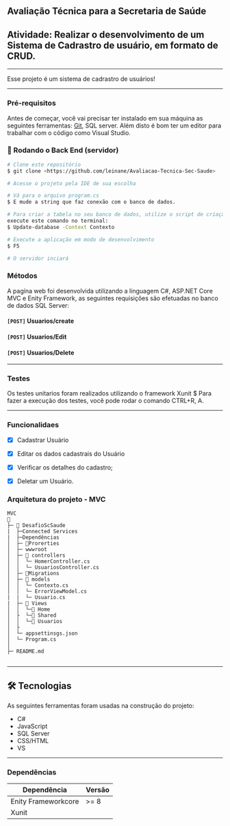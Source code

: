 
## Avaliação Técnica para a Secretaria de Saúde 

 

## Atividade: Realizar o desenvolvimento de um Sistema de Cadrastro de usuário, em formato de CRUD. 



---
Esse projeto é um sistema de cadrastro de usuários!

---

### Pré-requisitos

Antes de começar, você vai precisar ter instalado em sua máquina as seguintes ferramentas:
[Git](https://git-scm.com), SQL server. 
Além disto é bom ter um editor para trabalhar com o código como Visual Studio.

### 🎲 Rodando o Back End (servidor)

```bash
# Clone este repositório
$ git clone <https://github.com/leinane/Avaliacao-Tecnica-Sec-Saude>

# Acesse o projeto pela IDE de sua escolha

# Vá para o arquivo program.cs
$ E mude a string que faz conexão com o banco de dados.

# Para criar a tabela no seu banco de dados, utilize o script de criação de tabela, que está na raiz do projeto ou
execute este comando no terminal:
$ Update-database -Context Contexto

# Execute a aplicação em modo de desenvolvimento
$ F5

# O servidor inciará 
```

### Métodos

A pagína web foi desenvolvida utilizando a linguagem C#, ASP.NET Core MVC e Enity Framework, 
as seguintes requisições são efetuadas no banco de dados SQL Server:

#### `[POST]` Usuarios/create
#### `[POST]` Usuarios/Edit
#### `[POST]` Usuarios/Delete

---

### Testes

Os testes unitarios foram realizados utilizando o framework Xunit
$ Para fazer a execução dos testes, você pode rodar o comando CTRL+R, A. 


---

### Funcionalidaes


- [x] Cadastrar Usuário
- [x] Editar os dados cadastrais do Usuário
- [x] Verificar os detalhes do cadastro;
- [x] Deletar um Usuário.


### Arquitetura do projeto - MVC

```
MVC
📂 
├─ 📂 DesafioScSaude
|  ├─Connected Services
|  ├─Dependências
│  ├─ 📂Prorerties
│  ├─ wwwroot
│  ├─ 📂 controllers
│  │  └─ HomerController.cs
│  │  └─ UsuariosController.cs
│  ├─ 📂Migrations
│  ├─ 📂 models
│  │  └─ Contexto.cs
│  │  └─ ErrorViewModel.cs
|  |  └─ Usuario.cs
|  ├─ 📂 Views
│  │  └─📂 Home
│  ├  └─📂 Shared
│  │  └─📂 Usuarios
│  ├
│  └─ appsettinsgs.json
│  └─ Program.cs
│  
├─ README.md


```
---

## 🛠 Tecnologias
As seguintes ferramentas foram usadas na construção do projeto:

- C#
- JavaScript
- SQL Server
- CSS/HTML
- VS


---


### Dependências

|   Dependência      | Versão |
| -------------------| ------ |     
| Enity Frameworkcore| >= 8   |
| Xunit              |        |


